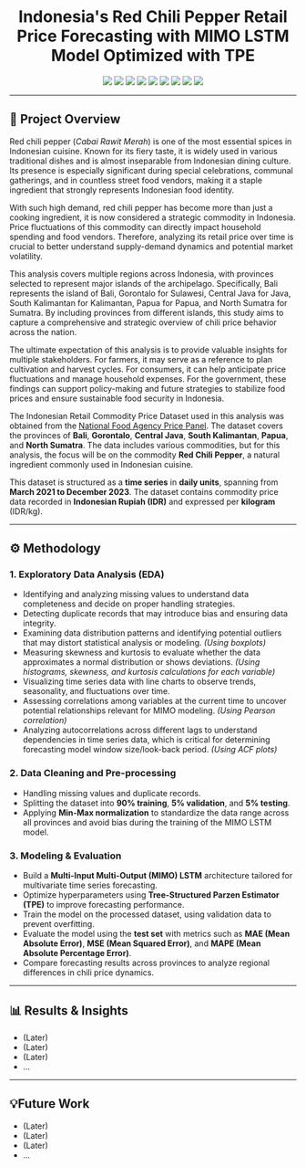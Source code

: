 <h1 align="center">Indonesia's Red Chili Pepper Retail Price Forecasting with MIMO LSTM Model Optimized with TPE</h1>

<p align="center">
  <a href="https://www.python.org" target="_blank"> <img src="https://img.shields.io/badge/Python-3776AB?style=for-the-badge&logo=python&logoColor=white"></a>
  <a href="https://pandas.pydata.org/" target="_blank"> <img src="https://img.shields.io/badge/Pandas-150458?style=for-the-badge&logo=pandas&logoColor=white"></a>
  <a href="https://numpy.org/" target="_blank"> <img src="https://img.shields.io/badge/Numpy-013243?style=for-the-badge&logo=numpy&logoColor=white"></a>
  <a href="https://matplotlib.org/" target="_blank"> <img src="https://img.shields.io/badge/Matplotlib-000000?style=for-the-badge&logo=matplotlib&logoColor=white"></a>
  <a href="https://seaborn.pydata.org/" target="_blank"> <img src="https://img.shields.io/badge/Seaborn-80b6ff?style=for-the-badge&logo=seaborn&logoColor=white"></a>
  <a href="https://scikit-learn.org/" target="_blank"> <img src="https://img.shields.io/badge/scikit--learn-F7931E?style=for-the-badge&logo=scikit-learn&logoColor=white"></a>
  <a href="https://www.tensorflow.org/" target="_blank"> <img src="https://img.shields.io/badge/TensorFlow-FF6F00?style=for-the-badge&logo=tensorflow&logoColor=white"></a>
  <a href="https://optuna.org/" target="_blank"> <img src="https://img.shields.io/badge/Optuna-00468B?style=for-the-badge&logo=optuna&logoColor=white"></a>
  <a href="https://joblib.readthedocs.io/en/latest/" target="_blank"> <img src="https://img.shields.io/badge/Joblib-00468B?style=for-the-badge&logo=joblib&logoColor=white"></a>
</p>

---

## 📌 Project Overview
Red chili pepper (*Cabai Rawit Merah*) is one of the most essential spices in Indonesian cuisine. Known for its fiery taste, it is widely used in various traditional dishes and is almost inseparable from Indonesian dining culture. Its presence is especially significant during special celebrations, communal gatherings, and in countless street food vendors, making it a staple ingredient that strongly represents Indonesian food identity.

With such high demand, red chili pepper has become more than just a cooking ingredient, it is now considered a strategic commodity in Indonesia. Price fluctuations of this commodity can directly impact household spending and food vendors. Therefore, analyzing its retail price over time is crucial to better understand supply-demand dynamics and potential market volatility.

This analysis covers multiple regions across Indonesia, with provinces selected to represent major islands of the archipelago. Specifically, Bali represents the island of Bali, Gorontalo for Sulawesi, Central Java for Java, South Kalimantan for Kalimantan, Papua for Papua, and North Sumatra for Sumatra. By including provinces from different islands, this study aims to capture a comprehensive and strategic overview of chili price behavior across the nation.

The ultimate expectation of this analysis is to provide valuable insights for multiple stakeholders. For farmers, it may serve as a reference to plan cultivation and harvest cycles. For consumers, it can help anticipate price fluctuations and manage household expenses. For the government, these findings can support policy-making and future strategies to stabilize food prices and ensure sustainable food security in Indonesia.

The Indonesian Retail Commodity Price Dataset used in this analysis was obtained from the [National Food Agency Price Panel](https://panelharga.badanpangan.go.id). The dataset covers the provinces of **Bali**, **Gorontalo**, **Central Java**, **South Kalimantan**, **Papua**, and **North Sumatra**. The data includes various commodities, but for this analysis, the focus will be on the commodity **Red Chili Pepper**, a natural ingredient commonly used in Indonesian cuisine.

This dataset is structured as a **time series** in **daily units**, spanning from **March 2021 to December 2023**. The dataset contains commodity price data recorded in **Indonesian Rupiah (IDR)** and expressed per **kilogram** (IDR/kg).

---

## ⚙️ Methodology

### 1. Exploratory Data Analysis (EDA)
- Identifying and analyzing missing values to understand data completeness and decide on proper handling strategies.
- Detecting duplicate records that may introduce bias and ensuring data integrity.
- Examining data distribution patterns and identifying potential outliers that may distort statistical analysis or modeling. *(Using boxplots)*
- Measuring skewness and kurtosis to evaluate whether the data approximates a normal distribution or shows deviations. *(Using histograms, skewness, and kurtosis calculations for each variable)*
- Visualizing time series data with line charts to observe trends, seasonality, and fluctuations over time.
- Assessing correlations among variables at the current time to uncover potential relationships relevant for MIMO modeling. *(Using Pearson correlation)*
- Analyzing autocorrelations across different lags to understand dependencies in time series data, which is critical for determining forecasting model window size/look-back period. *(Using ACF plots)*

### 2. Data Cleaning and Pre-processing
- Handling missing values and duplicate records.
- Splitting the dataset into **90% training**, **5% validation**, and **5% testing**.
- Applying **Min-Max normalization** to standardize the data range across all provinces and avoid bias during the training of the MIMO LSTM model.

### 3. Modeling & Evaluation
- Build a **Multi-Input Multi-Output (MIMO) LSTM** architecture tailored for multivariate time series forecasting.
- Optimize hyperparameters using **Tree-Structured Parzen Estimator (TPE)** to improve forecasting performance.
- Train the model on the processed dataset, using validation data to prevent overfitting.
- Evaluate the model using the **test set** with metrics such as **MAE (Mean Absolute Error)**, **MSE (Mean Squared Error)**, and **MAPE (Mean Absolute Percentage Error)**.
- Compare forecasting results across provinces to analyze regional differences in chili price dynamics.

---

## 📊 Results & Insights
- (Later)
- (Later)
- (Later)
- ...

---

## 💡Future Work
- (Later)
- (Later)
- (Later)
- ...
